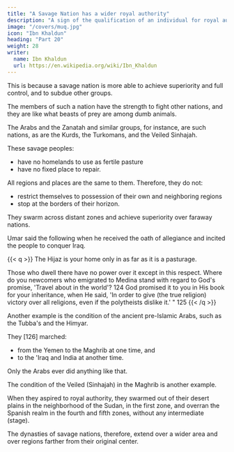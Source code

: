 ```yaml
---
title: "A Savage Nation has a wider royal authority"
description: "A sign of the qualification of an individual for royal authority is his eager desire to acquire praiseworthy qualities, and vice versa"
image: "/covers/muq.jpg"
icon: "Ibn Khaldun"
heading: "Part 20"
weight: 28
writer:
  name: Ibn Khaldun
  url: https://en.wikipedia.org/wiki/Ibn_Khaldun
---
```



<!-- description= "As long as a nation retains its group feeling, royal authority that disappears in one branch will, of necessity, pass to some other branch of the same nation" -->

<!-- ## 20. While a nation is savage, its royal authority extends farther. -->

This is because a savage nation is more able to achieve superiority and full control, and to subdue other groups. 

The members of such a nation have the strength to fight other nations, and they are like what beasts of prey are among dumb animals. 

The Arabs and the Zanatah and similar groups, for instance, are such nations, as are the Kurds, the Turkomans, and the Veiled Sinhajah.

These savage peoples:
- have no homelands to use as fertile pasture
- have no fixed place to repair. 

All regions and places are the same to them. Therefore, they do not:
- restrict themselves to possession of their own and neighboring regions
- stop at the borders of their horizon. 

They swarm across distant zones and achieve superiority over faraway nations.

Umar said the following when he received the oath of allegiance and incited the people to conquer Iraq. 

{{< q >}}
The Hijaz is your home only in as far as it is a pasturage. 

Those who dwell there have no power over it except in this respect. Where do you newcomers who emigrated to Medina stand with regard to God's promise, 'Travel about in the world'? 124 God promised it to you in His book for your inheritance, when He said, 'In order to give (the true religion) victory over all religions, even if the polytheists dislike it.' " 125
{{< /q >}}


Another example is the condition of the ancient pre-Islamic Arabs, such as the Tubba's and the Himyar. 

They [126] marched:
- from the Yemen to the Maghrib at one time, and
- to the 'Iraq and India at another time. 

Only the Arabs ever did anything like that.

The condition of the Veiled (Sinhajah) in the Maghrib is another example. 

When they aspired to royal authority, they swarmed out of their desert plains in the neighborhood of the Sudan, in the first zone, and overran the Spanish realm in the fourth and fifth zones, without any intermediate (stage).

The dynasties of savage nations, therefore, extend over a wider area and over regions farther from their original center<!--  (than do other nations) -->.
